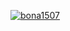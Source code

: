 [![bona1507](https://circleci.com/gh/bona1507/DicodingSubmission.svg?style=svg)](https://circleci.com/gh/bona1507/DicodingSubmission)
